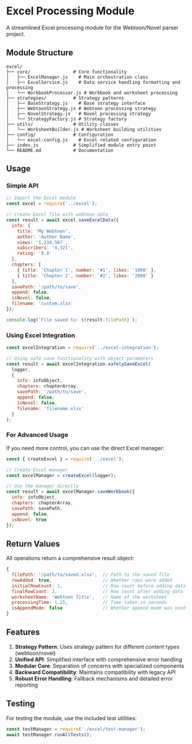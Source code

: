 # Excel Processing Module

A streamlined Excel processing module for the Webtoon/Novel parser project.

## Module Structure

```
excel/
├── core/                # Core functionality
│   ├── ExcelManager.js    # Main orchestration class
│   ├── ExcelService.js    # Data service handling formatting and processing
│   └── WorkbookProcessor.js # Workbook and worksheet processing
├── strategies/          # Strategy patterns
│   ├── BaseStrategy.js    # Base strategy interface
│   ├── WebtoonStrategy.js # Webtoon processing strategy
│   ├── NovelStrategy.js   # Novel processing strategy
│   └── StrategyFactory.js # Strategy factory
├── utils/               # Utility classes
│   └── WorksheetBuilder.js # Worksheet building utilities
├── config/              # Configuration
│   └── excel-config.js    # Excel related configuration
├── index.js             # Simplified module entry point
└── README.md            # Documentation
```

## Usage

### Simple API

```javascript
// Import the Excel module
const excel = require('../excel');

// Create Excel file with webtoon data
const result = await excel.saveExcelData({
  info: {
    title: 'My Webtoon',
    author: 'Author Name',
    views: '1,234,567',
    subscribers: '4,321',
    rating: '9.8'
  },
  chapters: [
    { title: 'Chapter 1', number: '#1', likes: '1000' },
    { title: 'Chapter 2', number: '#2', likes: '2000' }
  ],
  savePath: '/path/to/save',
  append: false,
  isNovel: false,
  filename: 'custom.xlsx'
});

console.log(`File saved to: ${result.filePath}`);
```

### Using Excel Integration

```javascript
const excelIntegration = require('../excel-integration');

// Using safe save functionality with object parameters
const result = await excelIntegration.safelySaveExcel(
  logger,
  {
    info: infoObject,
    chapters: chapterArray,
    savePath: '/path/to/save',
    append: false,
    isNovel: false,
    filename: 'filename.xlsx'
  }
);
```

### For Advanced Usage

If you need more control, you can use the direct Excel manager:

```javascript
const { createExcel } = require('../excel');

// Create Excel manager
const excelManager = createExcel(logger);

// Use the manager directly
const result = await excelManager.saveWorkbook({
  info: infoObject,
  chapters: chapterArray,
  savePath: savePath,
  append: false,
  isNovel: true
});
```

## Return Values

All operations return a comprehensive result object:

```javascript
{
  filePath: '/path/to/saved.xlsx',  // Path to the saved file
  rowAdded: true,                   // Whether rows were added
  initialRowCount: 1,               // Row count before adding data
  finalRowCount: 2,                 // Row count after adding data
  worksheetName: 'Webtoon Title',   // Name of the worksheet
  processingTime: 1.25,             // Time taken in seconds
  isAppendMode: false               // Whether append mode was used
}
```

## Features

1. **Strategy Pattern**: Uses strategy pattern for different content types (webtoon/novel)
2. **Unified API**: Simplified interface with comprehensive error handling
3. **Modular Core**: Separation of concerns with specialized components
4. **Backward Compatibility**: Maintains compatibility with legacy API
5. **Robust Error Handling**: Fallback mechanisms and detailed error reporting

## Testing

For testing the module, use the included test utilities:

```javascript
const testManager = require('./excel/test-manager');
await testManager.runAllTests();
```
